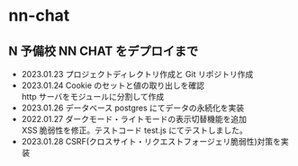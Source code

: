 # nn-chat

## N 予備校 NN CHAT をデプロイまで

- 2023.01.23 プロジェクトディレクトリ作成と Git リポジトリ作成
- 2023.01.24 Cookie のセットと値の取り出しを確認  
  http サーバをモジュールに分割して作成
- 2023.01.26 データベース postgres にてデータの永続化を実装
- 2022.01.27 ダークモード・ライトモードの表示切替機能を追加  
  XSS 脆弱性を修正。テストコード test.js にてテストしました。
- 2023.01.28 CSRF(クロスサイト・リクエストフォージェリ脆弱性)対策を実装
